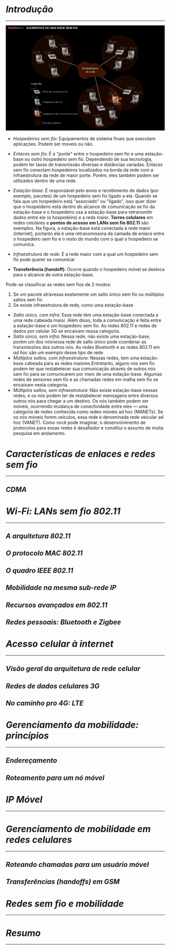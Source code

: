 # *Introdução*
---

![figura6.1-elementos-de-uma-rede-sem-fio](image.png)

* *Hospedeiros sem fio*: Equipamentos de sistema finais que executam aplicações. Podem ser moveis ou não.
* *Enlaces sem fio*: É a "ponte" entre o hospedeiro sem fio e uma estação-base ou outro hospedeiro sem fio. Dependendo de sua tecnologia, podem ter taxas de transmissão diversas e distâncias variadas. Enlaces sem fio conectam hospedeiros localizados na borda da rede com a infraestrutura da rede de maior porte. Porém, eles também podem ser utilizados dentro de uma rede.
* *Estação-base*: É responsável pelo envio e recebimento de dados (por exemplo, pacotes) de um hospedeiro sem fio ligado a ela. Quando se fala que um hospedeiro está "associado" ou "ligado", isso quer dizer que o hospeideiro está dentro do alcance de comunicação se fio da estação-base e o hospedeiro usa a estação-base para retransmitir dados entre ele (o hospedeiro) e a rede maior. **Torres celulares** em redes celulares e **pontos de acesso em LANs sem fio 802.11** são exemplos. Na figura, a estação-base está conectada à rede maior (internet), portanto ela é uma retransmissora da camada de enlace entre o hospedeiro sem fio e o resto do mundo com o qual o hospedeiro se comunica. 
* *Infraestrutura de rede*: É a rede maior com a qual um hospedeiro sem fio pode querer se comunicar

* **Transferência (handoff)**: Ocorre quando o hospedeiro móvel se desloca para o alcance de outra estação-base.

Pode-se classificar as redes sem fios de 2 modos:
1. Se um pacote atravessa exatamente um salto único sem fio ou múltiplos saltos sem fio
2. Se existe infraestrutura de rede, como uma estação-base

* *Salto único, com infra*: Essa rede têm uma estação-base conectada a uma rede cabeada maior. Além disso, toda a comunicação é feita entre a estação-base e um hospedeiro sem fio. As redes 802.11 e redes de dados por celular 3G se encaixam nessa categoria.
* *Salto único, sem infra*: Nessa rede, não existe uma estação-base, porém um dos nósnessa rede de salto único pode coordenar as transmissões dos outros nós. As redes Bluetooth e as redes 802.11 em *ad hoc* são um exemplo desse tipo de rede
* *Múltiplos saltos, com infraestrutura*: Nessas redes, tem uma estação-base cabeada para as redes maiores.Entretanto, alguns nós sem fio podem ter que restabelecer sua comunicação através de outros nós sem fio para se comunicarem por meio de uma estação-base. Algumas redes de sensores sem fio e as chamadas redes em malha sem fio se encaixam nesta categoria.
* *Múltiplos saltos, sem infraestrutura*: Não existe estação-base nessas redes, e os nós podem ter de restabelecer mensagens entre diversos outros nós para chegar a um destino. Os nós também podem ser móveis, ocorrendo mudança de conectividade entre eles — uma categoria de redes conhecida como redes móveis ad hoc (MANETs). Se os nós móveis forem veículos, essa rede é denominada rede veicular ad hoc (VANET). Como você pode imaginar, o desenvolvimento de protocolos para essas redes é desafiador e constitui o assunto de muita pesquisa em andamento.

# *Características de enlaces e redes sem fio*
---

## *CDMA*

# *Wi-Fi: LANs sem fio 802.11*
---

## *A arquitetura 802.11*

## *O protocolo MAC 802.11*

## *O quadro IEEE 802.11*

## *Mobilidade na mesma sub-rede IP*

## *Recursos avançados em 802.11*

## *Redes pessoais: Bluetooth e Zigbee*

# *Acesso celular à internet*
---

## *Visão geral da arquitetura de rede celular*

## *Redes de dados celulares 3G*

## *No caminho pro 4G: LTE*

# *Gerenciamento da mobilidade: princípios*
---

## *Endereçamento*

## *Roteamento para um nó móvel*

# *IP Móvel*
---

# *Gerenciamento de mobilidade em redes celulares*
---

## *Roteando chamadas para um usuário móvel*

## *Transferências (handoffs) em GSM*

# *Redes sem fio e mobilidade*
---

# *Resumo*
---